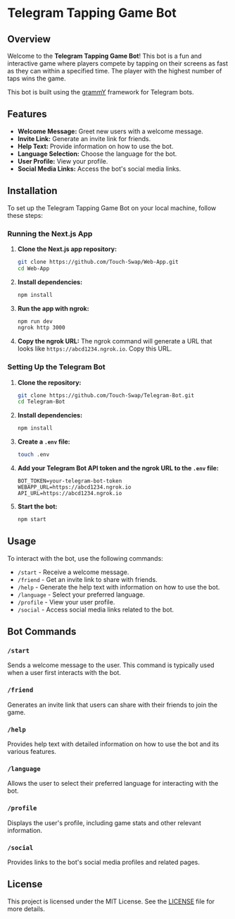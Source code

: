 # Telegram Tapping Game Bot

## Overview

Welcome to the **Telegram Tapping Game Bot**! This bot is a fun and interactive game where players compete by tapping on their screens as fast as they can within a specified time. The player with the highest number of taps wins the game.

This bot is built using the [grammY](https://grammy.dev/) framework for Telegram bots.

## Features

- **Welcome Message:** Greet new users with a welcome message.
- **Invite Link:** Generate an invite link for friends.
- **Help Text:** Provide information on how to use the bot.
- **Language Selection:** Choose the language for the bot.
- **User Profile:** View your profile.
- **Social Media Links:** Access the bot's social media links.

## Installation

To set up the Telegram Tapping Game Bot on your local machine, follow these steps:

### Running the Next.js App

1. **Clone the Next.js app repository:**
   ```sh
   git clone https://github.com/Touch-Swap/Web-App.git
   cd Web-App
   ```

2. **Install dependencies:**
   ```sh
   npm install
   ```

3. **Run the app with ngrok:**
   ```sh
   npm run dev
   ngrok http 3000
   ```

4. **Copy the ngrok URL:**
   The ngrok command will generate a URL that looks like `https://abcd1234.ngrok.io`. Copy this URL.

### Setting Up the Telegram Bot

1. **Clone the repository:**
   ```sh
   git clone https://github.com/Touch-Swap/Telegram-Bot.git
   cd Telegram-Bot
   ```

2. **Install dependencies:**
   ```sh
   npm install
   ```

3. **Create a `.env` file:**
   ```sh
   touch .env
   ```

4. **Add your Telegram Bot API token and the ngrok URL to the `.env` file:**
   ```
   BOT_TOKEN=your-telegram-bot-token
   WEBAPP_URL=https://abcd1234.ngrok.io
   API_URL=https://abcd1234.ngrok.io
   ```

5. **Start the bot:**
   ```sh
   npm start
   ```

## Usage

To interact with the bot, use the following commands:

- `/start` - Receive a welcome message.
- `/friend` - Get an invite link to share with friends.
- `/help` - Generate the help text with information on how to use the bot.
- `/language` - Select your preferred language.
- `/profile` - View your user profile.
- `/social` - Access social media links related to the bot.

## Bot Commands

### `/start`
Sends a welcome message to the user. This command is typically used when a user first interacts with the bot.

### `/friend`
Generates an invite link that users can share with their friends to join the game.

### `/help`
Provides help text with detailed information on how to use the bot and its various features.

### `/language`
Allows the user to select their preferred language for interacting with the bot.

### `/profile`
Displays the user's profile, including game stats and other relevant information.

### `/social`
Provides links to the bot's social media profiles and related pages.

## License

This project is licensed under the MIT License. See the [LICENSE](LICENSE) file for more details.
